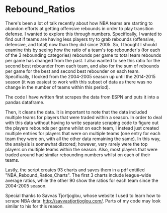 # Rebound_Ratios
There's been a lot of talk recently about how NBA teams are starting to abandon efforts at getting offensive rebounds in order to play
transition defense. I wanted to explore this through numbers. Specifically, I wanted to find out if teams are having less players
try to grab rebounds (offensive, defensive, and total) now than they did since 2005. So, I thought I should examine this by seeing how the
ratio of a team's top rebounder's (for each of the 3 rebounding categories) rebounds per game to total team rebounds per game has changed
from the past. I also wanted to see this ratio for the second best rebounder from each team, and also for the sum of rebounds per game
for the best and second best rebounder on each team. Specifically, I looked from the 2004-2005 season up until the 2014-2015 season
(it was easiest to work with this subset of data as there was no change in the number of teams within this period).

The code I have written first scrapes the data from ESPN and puts it into a pandas dataframe. 

Then, it cleans the data. It is important to note that the data included multiple teams for players that were traded within a season. 
In order to deal with this data without having to write separate scraping code to figure out the players rebounds per game whilst on each
team, I instead just created multiple entries for players that were on multiple teams (one entry for each team they were on, with all the 
other data remaining the same). In this way, the analysis is somewhat distored; however, very rarely were the top players on multiple 
teams within the season. Also, most players that were traded around had similar rebounding numbers whilst on each of their teams.

Lastly, the script creates 93 charts and saves them in a pdf entitled "NBA_Rebound_Ratios_Charts". The first 3 charts include league-wide
average ratios, while the other 90 show the ratios for each team since the 2004-2005 season.

Special thanks to Savvas Tjortjoglou, whose website I used to learn how to scrape NBA data: http://savvastjortjoglou.com/. Parts of my code
may look similar to his for this reason.




